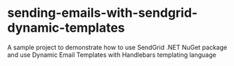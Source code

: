 # sending-emails-with-sendgrid-dynamic-templates
A sample project to demonstrate how to use SendGrid .NET NuGet package and use Dynamic Email Templates with Handlebars templating language
